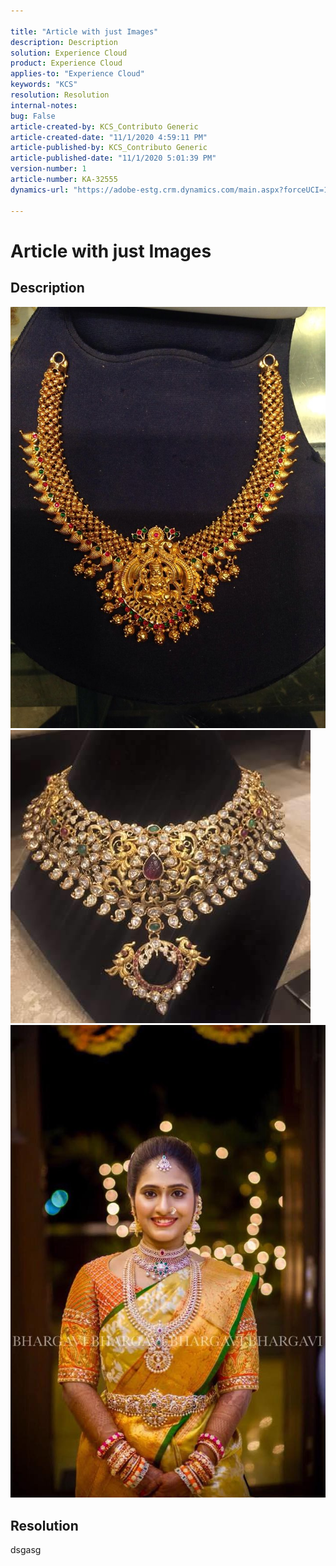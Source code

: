 ```yaml
---

title: "Article with just Images"  
description: Description  
solution: Experience Cloud  
product: Experience Cloud  
applies-to: "Experience Cloud"  
keywords: "KCS"  
resolution: Resolution  
internal-notes:   
bug: False  
article-created-by: KCS_Contributo Generic  
article-created-date: "11/1/2020 4:59:11 PM"  
article-published-by: KCS_Contributo Generic  
article-published-date: "11/1/2020 5:01:39 PM"  
version-number: 1  
article-number: KA-32555  
dynamics-url: "https://adobe-estg.crm.dynamics.com/main.aspx?forceUCI=1&pagetype=entityrecord&etn=knowledgearticle&id=6362b189-631c-eb11-a813-000d3a378e7d"

---
```


# Article with just Images

## Description

![](assets/___df3d06e3-631c-eb11-a813-000d3a378e7d___.jpeg)![](assets/___e13d06e3-631c-eb11-a813-000d3a378e7d___.jpeg)![](assets/___e33d06e3-631c-eb11-a813-000d3a378e7d___.jpeg)

## Resolution

dsgasg
